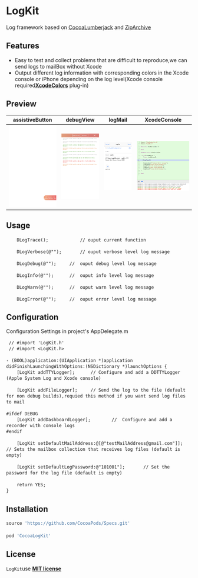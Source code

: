 # LogKit

Log framework based on [CocoaLumberjack][3] and [ZipArchive][4]

## Features
- Easy to test and collect problems that are difficult to reproduce,we can send logs to mailBox without Xcode
- Output different log information with corresponding colors in the Xcode console or iPhone depending on the log level(Xcode console required[__XcodeColors__][2] plug-in)

## Preview
assistiveButton  | debugView | logMail | XcodeConsole |
-----|-----|-----|-----|
![Preview/en_0.png](Preview/en_0.png) | ![Preview/en_1.png](Preview/en_1.png) | ![Preview/en_3.png](Preview/en_2.png) | ![Preview/xcode_console.png](Preview/xcode_console.png) |

## Usage
```obj-c
    DLogTrace();            // ouput current function
    
    DLogVerbose(@"");       // ouput verbose level log message
    
    DLogDebug(@"");     //  ouput debug level log message
    
    DLogInfo(@"");      //  ouput info level log message
    
    DLogWarn(@"");      //  ouput warn level log message
    
    DLogError(@"");     //  ouput error level log message
```

## Configuration
Configuration Settings in project's AppDelegate.m

```obj-c
 // #import 'LogKit.h' 
 // #import <LogKit.h>
 
- (BOOL)application:(UIApplication *)application didFinishLaunchingWithOptions:(NSDictionary *)launchOptions {
    [LogKit addTTYLogger];		// Configure and add a DDTTYLogger (Apple System Log and Xcode console)
    
    [LogKit addFileLogger];		// Send the log to the file (default for non debug builds),requied this method if you want send log files to mail
    
#ifdef DEBUG
    [LogKit addDashboardLogger];		//  Configure and add a recorder with console logs
#endif
    
    [LogKit setDefaultMailAddress:@[@"testMailAddress@gmail.com"]];		// Sets the mailbox collection that receives log files (default is empty)
    
    [LogKit setDefaultLogPassword:@"101001"];		// Set the password for the log file (default is empty)
    
    return YES;
}
```

## Installation
```ruby
source 'https://github.com/CocoaPods/Specs.git'

pod 'CocoaLogKit'
```

## License
`LogKit`use [__MIT license__][1]

[1]: https://github.com/skooal/LogKit/blob/master/LICENSE "MIT License"
[2]: https://github.com/robbiehanson/XcodeColors "XcodeColors"
[3]: https://github.com/CocoaLumberjack/CocoaLumberjack "CocoaLumberjack"
[4]: https://github.com/ZipArchive/ZipArchive "ZipArchive"
